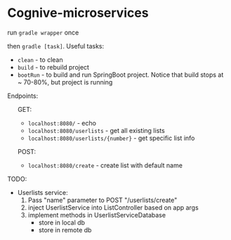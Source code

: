 # Cognive-microservices
<html>
<p>
run <code>gradle wrapper</code> once
</p>
    then <code>gradle [task]</code>. Useful tasks:
        <ul>
            <li><code>clean</code> - to clean</li>
            <li><code>build</code> - to rebuild project</li>
            <li><code>bootRun</code> - to build and run SpringBoot project. 
            Notice that build stops at ~ 70-80%, but project is running</li>
        </ul>


<div>Endpoints:
    <ul>
        <p>GET:</p>
            <ul>
                <li><code>localhost:8080/</code> - echo</li>
                <li><code>localhost:8080/userlists</code> - get all existing lists</li>
                <li><code>localhost:8080/userlists/{number}</code> - get specific list info</li>
            </ul>
        <p>POST:</p>
            <ul>
                <li><code>localhost:8080/create</code> - create list with default name</li>
            </ul>
    </ul>
    
</div>
<p>
TODO:
</p>
    <ul>
        <li>Userlists service:
            <ol>
                <li>Pass "name" parameter to POST "/userlists/create"</li>
                <li>inject UserlistService into ListController based on app args</li>
                <li>implement methods in UserlistServiceDatabase
                    <ul>
                        <li>store in local db</li>
                        <li>store in remote db</li>
                    </ul>
                </li>
            </ol>
        </li>
    </ul>
    </html>
